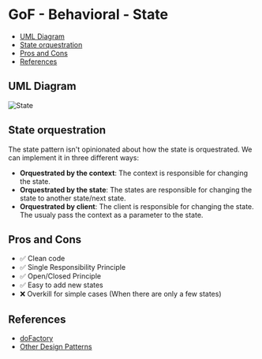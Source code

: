 # GoF - Behavioral - State

- [UML Diagram](#uml-diagram)
- [State orquestration](#state-orquestration)
- [Pros and Cons](#pros-and-cons)
- [References](#references)



## UML Diagram
![State](https://www.dofactory.com/img/diagrams/net/state.png)


## State orquestration

The state pattern isn't opinionated about how the state is orquestrated. We can implement it in three different ways:

- **Orquestrated by the context**: The context is responsible for changing the state.
- **Orquestrated by the state**: The states are responsible for changing the state to another state/next state.
- **Orquestrated by client**: The client is responsible for changing the state. The usualy pass the context as a parameter to the state.


## Pros and Cons

- ✅ Clean code
- ✅ Single Responsibility Principle
- ✅ Open/Closed Principle
- ✅ Easy to add new states
- ❌ Overkill for simple cases (When there are only a few states)


## References
- [doFactory](https://www.dofactory.com/net/state-design-pattern)
- [Other Design Patterns](https://github.com/NelsonBN/design-patterns)
